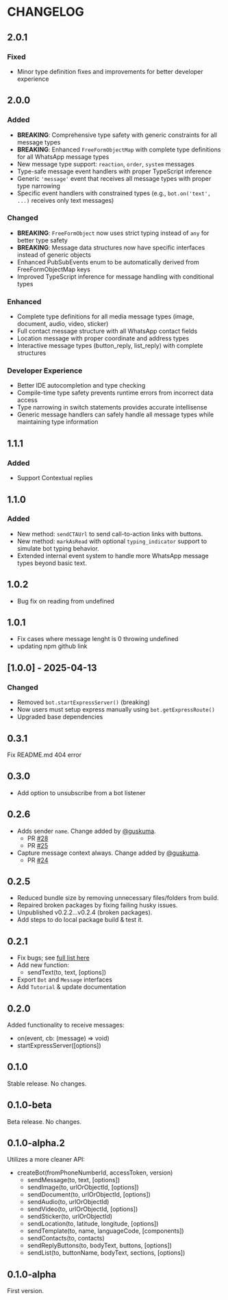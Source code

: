 # CHANGELOG

## 2.0.1
### Fixed
- Minor type definition fixes and improvements for better developer experience

## 2.0.0
### Added
- **BREAKING**: Comprehensive type safety with generic constraints for all message types
- **BREAKING**: Enhanced `FreeFormObjectMap` with complete type definitions for all WhatsApp message types
- New message type support: `reaction`, `order`, `system` messages
- Type-safe message event handlers with proper TypeScript inference
- Generic `'message'` event that receives all message types with proper type narrowing
- Specific event handlers with constrained types (e.g., `bot.on('text', ...)` receives only text messages)

### Changed  
- **BREAKING**: `FreeFormObject` now uses strict typing instead of `any` for better type safety
- **BREAKING**: Message data structures now have specific interfaces instead of generic objects
- Enhanced PubSubEvents enum to be automatically derived from FreeFormObjectMap keys
- Improved TypeScript inference for message handling with conditional types

### Enhanced
- Complete type definitions for all media message types (image, document, audio, video, sticker)
- Full contact message structure with all WhatsApp contact fields
- Location message with proper coordinate and address types
- Interactive message types (button_reply, list_reply) with complete structures

### Developer Experience
- Better IDE autocompletion and type checking
- Compile-time type safety prevents runtime errors from incorrect data access
- Type narrowing in switch statements provides accurate intellisense
- Generic message handlers can safely handle all message types while maintaining type information


## 1.1.1
### Added
- Support Contextual replies 

## 1.1.0
### Added
- New method: `sendCTAUrl` to send call-to-action links with buttons.
- New method: `markAsRead` with optional `typing_indicator` support to simulate bot typing behavior.
- Extended internal event system to handle more WhatsApp message types beyond basic text.


## 1.0.2
- Bug fix on reading from undefined 

## 1.0.1
- Fix cases where message lenght is 0 throwing undefined
- updating npm github link

## [1.0.0] - 2025-04-13
### Changed
- Removed `bot.startExpressServer()` (breaking)
- Now users must setup express manually using `bot.getExpressRoute()`
- Upgraded base dependencies


## 0.3.1

Fix README.md 404 error

## 0.3.0

- Add option to unsubscribe from a bot listener

## 0.2.6

- Adds sender `name`. Change added by [@guskuma](https://github.com/guskuma).
  - PR [#28](https://github.com/tawn33y/whatsapp-cloud-api/pull/28)
  - PR [#25](https://github.com/tawn33y/whatsapp-cloud-api/pull/25)
- Capture message context always. Change added by [@guskuma](https://github.com/guskuma).
  - PR [#24](https://github.com/tawn33y/whatsapp-cloud-api/pull/24)

## 0.2.5

- Reduced bundle size by removing unnecessary files/folders from build.
- Repaired broken packages by fixing failing husky issues.
- Unpublished v0.2.2...v0.2.4 (broken packages).
- Add steps to do local package build & test it.

## 0.2.1

- Fix bugs; see [full list here](https://github.com/tawn33y/whatsapp-cloud-api/issues/14)
- Add new function:
  - sendText(to, text, [options])
- Export `Bot` and `Message` interfaces
- Add `Tutorial` & update documentation

## 0.2.0

Added functionality to receive messages:

- on(event, cb: (message) => void)
- startExpressServer([options])

## 0.1.0

Stable release. No changes.

## 0.1.0-beta

Beta release. No changes.

## 0.1.0-alpha.2

Utilizes a more cleaner API:

- createBot(fromPhoneNumberId, accessToken, version)
  - sendMessage(to, text, [options])
  - sendImage(to, urlOrObjectId, [options])
  - sendDocument(to, urlOrObjectId, [options])
  - sendAudio(to, urlOrObjectId)
  - sendVideo(to, urlOrObjectId, [options])
  - sendSticker(to, urlOrObjectId)
  - sendLocation(to, latitude, longitude, [options])
  - sendTemplate(to, name, languageCode, [components])
  - sendContacts(to, contacts)
  - sendReplyButtons(to, bodyText, buttons, [options])
  - sendList(to, buttonName, bodyText, sections, [options])


## 0.1.0-alpha

First version.
